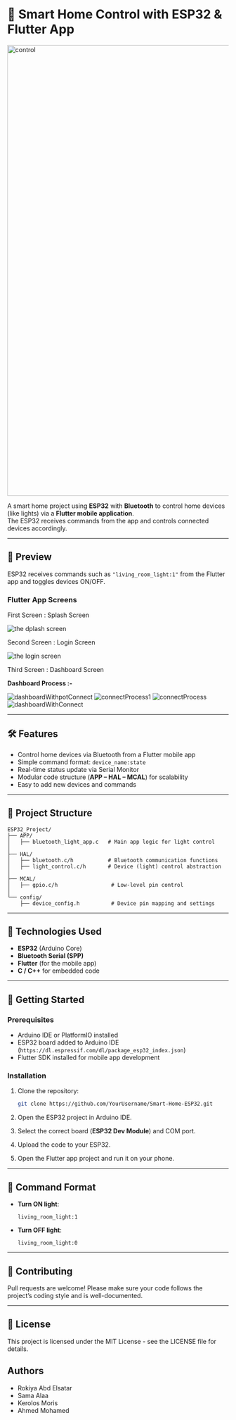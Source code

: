 
# 🔐 Smart Home Control with ESP32 & Flutter App

<img width="1536" height="1024" alt="control" src="https://github.com/user-attachments/assets/f7f89f42-e34c-4e80-8271-b208f79a6217" />

A smart home project using **ESP32** with **Bluetooth** to control home devices (like lights) via a **Flutter mobile application**.  
The ESP32 receives commands from the app and controls connected devices accordingly.

---

## 📱 Preview

ESP32 receives commands such as `"living_room_light:1"` from the Flutter app and toggles devices ON/OFF.

### Flutter App Screens
<p align="center">
<p>First Screen : Splash Screen</P>

![the dplash screen](https://github.com/user-attachments/assets/3f057ad1-ff5e-41d0-91a9-11ba86d47d62)

  <p>Second Screen : Login Screen</P>
  
![the login screen](https://github.com/user-attachments/assets/65f0f4ab-c075-4fda-a3bd-1a7c2a7e5c65)


  <p>Third Screen : Dashboard Screen</P>

**Dashboard Process :-**

![dashboardWithpotConnect](https://github.com/user-attachments/assets/3583135c-abc4-4f9f-bd54-71927e682fd2)
![connectProcess1](https://github.com/user-attachments/assets/b6e692bf-2d74-4b02-b2d1-fcb690d530d9)
![connectProcess](https://github.com/user-attachments/assets/68acf3a9-12ec-4e40-89dc-ccf1871359a7)
![dashboardWithConnect](https://github.com/user-attachments/assets/62753105-7258-4d61-80c4-3695a1051ae1)

</p>


---

## 🛠️ Features

- Control home devices via Bluetooth from a Flutter mobile app  
- Simple command format: `device_name:state`  
- Real-time status update via Serial Monitor  
- Modular code structure (**APP – HAL – MCAL**) for scalability  
- Easy to add new devices and commands

---

## 📂 Project Structure

```
ESP32_Project/
├── APP/
│   ├── bluetooth_light_app.c   # Main app logic for light control
│
├── HAL/
│   ├── bluetooth.c/h           # Bluetooth communication functions
│   ├── light_control.c/h       # Device (light) control abstraction
│
├── MCAL/
│   ├── gpio.c/h                 # Low-level pin control
│
└── config/
    ├── device_config.h          # Device pin mapping and settings
```

---

## 🧰 Technologies Used

- **ESP32** (Arduino Core)
- **Bluetooth Serial (SPP)**
- **Flutter** (for the mobile app)
- **C / C++** for embedded code

---

## 🚀 Getting Started

### Prerequisites

- Arduino IDE or PlatformIO installed
- ESP32 board added to Arduino IDE (`https://dl.espressif.com/dl/package_esp32_index.json`)
- Flutter SDK installed for mobile app development

### Installation

1. Clone the repository:
   ```bash
   git clone https://github.com/YourUsername/Smart-Home-ESP32.git
   ```

2. Open the ESP32 project in Arduino IDE.

3. Select the correct board (**ESP32 Dev Module**) and COM port.

4. Upload the code to your ESP32.

5. Open the Flutter app project and run it on your phone.

---

## 📲 Command Format

- **Turn ON light**:  
  ```
  living_room_light:1
  ```
- **Turn OFF light**:  
  ```
  living_room_light:0
  ```

---


## 🤝 Contributing

Pull requests are welcome! Please make sure your code follows the project’s coding style and is well-documented.

---

## 📄 License

This project is licensed under the MIT License - see the LICENSE file for details.

##  Authors

<ul>
<li> Rokiya Abd Elsatar
</li>
<li> Sama Alaa</li>
<li> Kerolos Moris
</li>
<li> Ahmed Mohamed
</li>
</ul>
